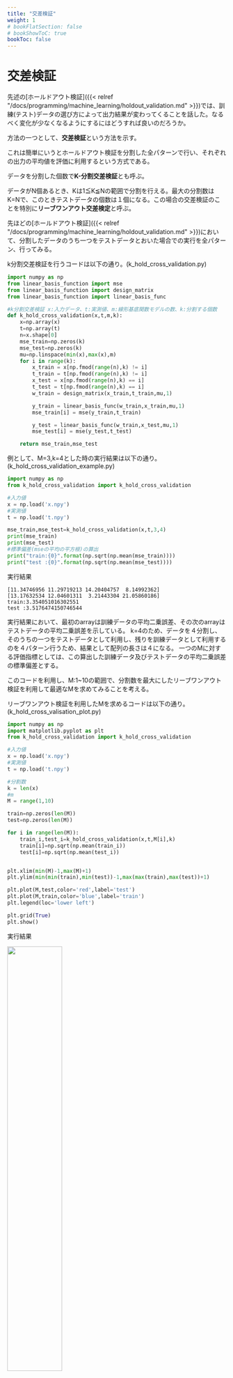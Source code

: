```yaml
---
title: "交差検証"
weight: 1
# bookFlatSection: false
# bookShowToC: true
bookToc: false
---
```


# 交差検証

先述の[ホールドアウト検証]({{< relref "/docs/programming/machine_learning/holdout_validation.md" >}})では、訓練(テスト)データの選び方によって出力結果が変わってくることを話した。なるべく変化が少なくなるようにするにはどうすれば良いのだろうか。

方法の一つとして、**交差検証**という方法を示す。

これは簡単にいうとホールドアウト検証を分割した全パターンで行い、それぞれの出力の平均値を評価に利用するという方式である。

データを分割した個数で**K-分割交差検証**とも呼ぶ。

データがN個あるとき、Kは1≦K≦Nの範囲で分割を行える。最大の分割数はK=Nで、このときテストデータの個数は１個になる。この場合の交差検証のことを特別に**リーブワンアウト交差検定**と呼ぶ。

先ほどの[ホールドアウト検証]({{< relref "/docs/programming/machine_learning/holdout_validation.md" >}})において、分割したデータのうち一つをテストデータとおいた場合での実行を全パターン、行ってみる。

k分割交差検証を行うコードは以下の通り。(k_hold_cross_validation.py)

```python
import numpy as np
from linear_basis_function import mse
from linear_basis_function import design_matrix
from linear_basis_function import linear_basis_func

#k分割交差検証 x:入力データ、t:実測値、m:線形基底関数モデルの数、k:分割する個数
def k_hold_cross_validation(x,t,m,k):
    x=np.array(x)
    t=np.array(t)
    n=x.shape[0]
    mse_train=np.zeros(k)
    mse_test=np.zeros(k)
    mu=np.linspace(min(x),max(x),m)
    for i in range(k):
        x_train = x[np.fmod(range(n),k) != i]
        t_train = t[np.fmod(range(n),k) != i]
        x_test = x[np.fmod(range(n),k) == i]
        t_test = t[np.fmod(range(n),k) == i]
        w_train = design_matrix(x_train,t_train,mu,1)

        y_train = linear_basis_func(w_train,x_train,mu,1)
        mse_train[i] = mse(y_train,t_train)

        y_test = linear_basis_func(w_train,x_test,mu,1)
        mse_test[i] = mse(y_test,t_test)

    return mse_train,mse_test
```

例として、M=3,k=4とした時の実行結果は以下の通り。(k_hold_cross_validation_example.py)

```python
import numpy as np
from k_hold_cross_validation import k_hold_cross_validation

#入力値
x = np.load('x.npy')
#実測値
t = np.load('t.npy')

mse_train,mse_test=k_hold_cross_validation(x,t,3,4)
print(mse_train)
print(mse_test)
#標準偏差(mseの平均の平方根)の算出
print("train:{0}".format(np.sqrt(np.mean(mse_train))))
print("test :{0}".format(np.sqrt(np.mean(mse_test))))
```

実行結果

```
[11.34746956 11.29719213 14.20404757  8.14992362]
[13.17632534 12.04601311  3.21443304 21.05860186]
train:3.354051016302551
test :3.5176474150746544
```

実行結果において、最初のarrayは訓練データの平均二乗誤差、その次のarrayはテストデータの平均二乗誤差を示している。
k=4のため、データを４分割し、そのうちの一つをテストデータとして利用し、残りを訓練データとして利用するのを４パターン行うため、結果として配列の長さは４になる。
一つのMに対する評価指標としては、この算出した訓練データ及びテストデータの平均二乗誤差の標準偏差とする。

このコードを利用し、M:1~10の範囲で、分割数を最大にしたリーブワンアウト検証を利用して最適なMを求めてみることを考える。

リーブワンアウト検証を利用したMを求めるコードは以下の通り。(k_hold_cross_valisation_plot.py)

```python
import numpy as np
import matplotlib.pyplot as plt
from k_hold_cross_validation import k_hold_cross_validation

#入力値
x = np.load('x.npy')
#実測値
t = np.load('t.npy')

#分割数
k = len(x)
#m
M = range(1,10)

train=np.zeros(len(M))
test=np.zeros(len(M))

for i in range(len(M)):
    train_i,test_i=k_hold_cross_validation(x,t,M[i],k)
    train[i]=np.sqrt(np.mean(train_i))
    test[i]=np.sqrt(np.mean(test_i))


plt.xlim(min(M)-1,max(M)+1)
plt.ylim(min(min(train),min(test))-1,max(max(train),max(test))+1)

plt.plot(M,test,color='red',label='test')
plt.plot(M,train,color='blue',label='train')
plt.legend(loc='lower left')

plt.grid(True)
plt.show()
```

実行結果

<img src="/img/datascience/Figure_25.png" width=50%>

となり、リーブワンアウト検証によりM=5の時にテストデータの誤差が最も小さくなり、最適ということになる。

